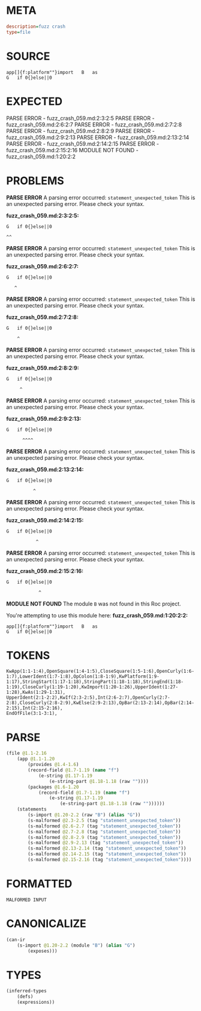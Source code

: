 # META
~~~ini
description=fuzz crash
type=file
~~~
# SOURCE
~~~roc
app[]{f:platform""}import	B	as
G	if 0{}else||0
~~~
# EXPECTED
PARSE ERROR - fuzz_crash_059.md:2:3:2:5
PARSE ERROR - fuzz_crash_059.md:2:6:2:7
PARSE ERROR - fuzz_crash_059.md:2:7:2:8
PARSE ERROR - fuzz_crash_059.md:2:8:2:9
PARSE ERROR - fuzz_crash_059.md:2:9:2:13
PARSE ERROR - fuzz_crash_059.md:2:13:2:14
PARSE ERROR - fuzz_crash_059.md:2:14:2:15
PARSE ERROR - fuzz_crash_059.md:2:15:2:16
MODULE NOT FOUND - fuzz_crash_059.md:1:20:2:2
# PROBLEMS
**PARSE ERROR**
A parsing error occurred: `statement_unexpected_token`
This is an unexpected parsing error. Please check your syntax.

**fuzz_crash_059.md:2:3:2:5:**
```roc
G	if 0{}else||0
```
 	^^


**PARSE ERROR**
A parsing error occurred: `statement_unexpected_token`
This is an unexpected parsing error. Please check your syntax.

**fuzz_crash_059.md:2:6:2:7:**
```roc
G	if 0{}else||0
```
 	   ^


**PARSE ERROR**
A parsing error occurred: `statement_unexpected_token`
This is an unexpected parsing error. Please check your syntax.

**fuzz_crash_059.md:2:7:2:8:**
```roc
G	if 0{}else||0
```
 	    ^


**PARSE ERROR**
A parsing error occurred: `statement_unexpected_token`
This is an unexpected parsing error. Please check your syntax.

**fuzz_crash_059.md:2:8:2:9:**
```roc
G	if 0{}else||0
```
 	     ^


**PARSE ERROR**
A parsing error occurred: `statement_unexpected_token`
This is an unexpected parsing error. Please check your syntax.

**fuzz_crash_059.md:2:9:2:13:**
```roc
G	if 0{}else||0
```
 	      ^^^^


**PARSE ERROR**
A parsing error occurred: `statement_unexpected_token`
This is an unexpected parsing error. Please check your syntax.

**fuzz_crash_059.md:2:13:2:14:**
```roc
G	if 0{}else||0
```
 	          ^


**PARSE ERROR**
A parsing error occurred: `statement_unexpected_token`
This is an unexpected parsing error. Please check your syntax.

**fuzz_crash_059.md:2:14:2:15:**
```roc
G	if 0{}else||0
```
 	           ^


**PARSE ERROR**
A parsing error occurred: `statement_unexpected_token`
This is an unexpected parsing error. Please check your syntax.

**fuzz_crash_059.md:2:15:2:16:**
```roc
G	if 0{}else||0
```
 	            ^


**MODULE NOT FOUND**
The module `B` was not found in this Roc project.

You're attempting to use this module here:
**fuzz_crash_059.md:1:20:2:2:**
```roc
app[]{f:platform""}import	B	as
G	if 0{}else||0
```


# TOKENS
~~~zig
KwApp(1:1-1:4),OpenSquare(1:4-1:5),CloseSquare(1:5-1:6),OpenCurly(1:6-1:7),LowerIdent(1:7-1:8),OpColon(1:8-1:9),KwPlatform(1:9-1:17),StringStart(1:17-1:18),StringPart(1:18-1:18),StringEnd(1:18-1:19),CloseCurly(1:19-1:20),KwImport(1:20-1:26),UpperIdent(1:27-1:28),KwAs(1:29-1:31),
UpperIdent(2:1-2:2),KwIf(2:3-2:5),Int(2:6-2:7),OpenCurly(2:7-2:8),CloseCurly(2:8-2:9),KwElse(2:9-2:13),OpBar(2:13-2:14),OpBar(2:14-2:15),Int(2:15-2:16),
EndOfFile(3:1-3:1),
~~~
# PARSE
~~~clojure
(file @1.1-2.16
	(app @1.1-1.20
		(provides @1.4-1.6)
		(record-field @1.7-1.19 (name "f")
			(e-string @1.17-1.19
				(e-string-part @1.18-1.18 (raw ""))))
		(packages @1.6-1.20
			(record-field @1.7-1.19 (name "f")
				(e-string @1.17-1.19
					(e-string-part @1.18-1.18 (raw ""))))))
	(statements
		(s-import @1.20-2.2 (raw "B") (alias "G"))
		(s-malformed @2.3-2.5 (tag "statement_unexpected_token"))
		(s-malformed @2.6-2.7 (tag "statement_unexpected_token"))
		(s-malformed @2.7-2.8 (tag "statement_unexpected_token"))
		(s-malformed @2.8-2.9 (tag "statement_unexpected_token"))
		(s-malformed @2.9-2.13 (tag "statement_unexpected_token"))
		(s-malformed @2.13-2.14 (tag "statement_unexpected_token"))
		(s-malformed @2.14-2.15 (tag "statement_unexpected_token"))
		(s-malformed @2.15-2.16 (tag "statement_unexpected_token"))))
~~~
# FORMATTED
~~~roc
MALFORMED INPUT
~~~
# CANONICALIZE
~~~clojure
(can-ir
	(s-import @1.20-2.2 (module "B") (alias "G")
		(exposes)))
~~~
# TYPES
~~~clojure
(inferred-types
	(defs)
	(expressions))
~~~
